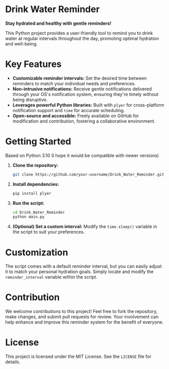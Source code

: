 
# Drink Water Reminder

**Stay hydrated and healthy with gentle reminders!**

This Python project provides a user-friendly tool to remind you to drink water at regular intervals throughout the day, promoting optimal hydration and well-being.

# Key Features

- **Customizable reminder intervals:** Set the desired time between reminders to match your individual needs and preferences.
- **Non-intrusive notifications:** Receive gentle notifications delivered through your OS's notification system, ensuring they're timely without being disruptive.
- **Leverages powerful Python libraries:** Built with `plyer` for cross-platform notification support and `time` for accurate scheduling.
- **Open-source and accessible:** Freely available on GitHub for modification and contribution, fostering a collaborative environment.

# Getting Started

Based on Python 3.10 (I hope it would be compatible with newer versions)

1. **Clone the repository:**
   ```bash
   git clone https://github.com/your-username/Drink_Water_Reminder.git
   ```
2. **Install dependencies:**
   ```bash
   pip install plyer
   ```
3. **Run the script:**
   ```bash
   cd Drink_Water_Reminder
   python main.py
   ```
4. **(Optional) Set a custom interval:** Modify the `time.sleep()` variable in the script to suit your preferences.

# Customization

The script comes with a default reminder interval, but you can easily adjust it to match your personal hydration goals. Simply locate and modify the `reminder_interval` variable within the script.

# Contribution

We welcome contributions to this project! Feel free to fork the repository, make changes, and submit pull requests for review. Your involvement can help enhance and improve this reminder system for the benefit of everyone.

# License

This project is licensed under the MIT License. See the `LICENSE` file for details.

